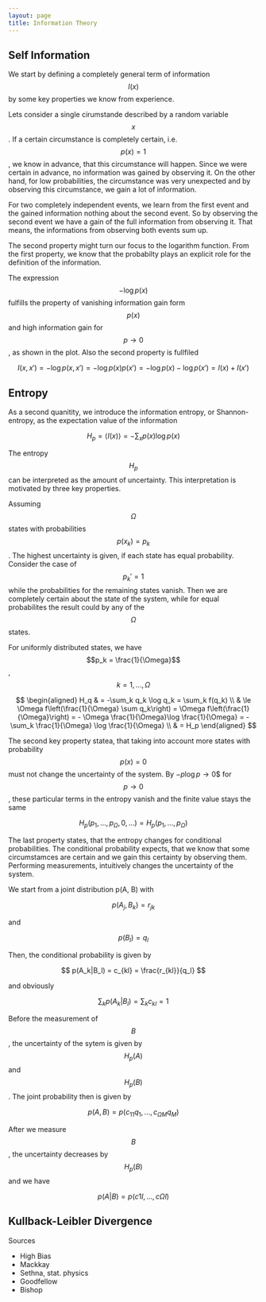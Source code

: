```yaml
---
layout: page
title: Information Theory
---
```

## Self Information
We start by defining a completely general term of information $$I(x)$$ by some key properties we know from experience.

Lets consider a single cirumstande described by a random variable $$x$$. If a certain circumstance is completely certain, i.e. $$p(x)=1$$, we know in advance, that this circumstance will happen. Since we were certain in advance, no information was gained by observing it. On the other hand, for low probabilities, the circumstance was very unexpected and by observing this circumstance, we gain a lot of information.

For two completely independent events, we learn from the first event and the gained information nothing about the second event. So by observing the second event we have a gain of the full information from observing it. That means, the informations from observing both events sum up.

The second property might turn our focus to the logarithm function. From the first property, we know that the probabilty plays an explicit role for the definition of the information.

The expression $$-\log p(x)$$ fulfills the property of vanishing information gain form $$p(x)$$ and high information gain for $$p \to 0$$, as shown in the plot. Also the second property is fullfiled

$$
    I(x, x') = - \log p(x, x') = - \log p(x)p(x') = -\log p(x) - \log p(x') = I(x) + I(x')
$$

## Entropy

As a second quanitity, we introduce the information entropy, or Shannon-entropy, as the expectation value of the information

$$
    H_p = \langle I(x) \rangle = - \sum_x p(x) \log p(x)
$$

The entropy $$H_p$$ can be interpreted as the amount of uncertainty. This interpretation is motivated by three key properties.

Assuming $$\Omega$$ states with probabilities $$p(x_k) = p_k$$. The highest uncertainty is given, if each state has equal probability. Consider the case of $$p_k' = 1$$ while the probabilities for the remaining states vanish. Then we are completely certain about the state of the system, while for equal probabilites the result could by any of the $$\Omega$$ states.

For uniformly distributed states, we have $$p_k = \frac{1}{\Omega}$$, $$k=1, ..., \Omega$$

$$
\begin{aligned}
    H_q & = -\sum_k q_k \log q_k = \sum_k f(q_k) \\ & \le \Omega f\left(\frac{1}{\Omega} \sum q_k\right) = \Omega f\left(\frac{1}{\Omega}\right) = - \Omega \frac{1}{\Omega}\log \frac{1}{\Omega} = - \sum_k \frac{1}{\Omega} \log \frac{1}{\Omega} \\ & = H_p
\end{aligned}
$$

The second key property statea, that taking into account more states with probability $$p(x)=0$$ must not change the uncertainty of the system. By $-p \log p \to 0$$ for $$p \to 0$$, these particular terms in the entropy vanish and the finite value stays the same

$$
    H_p(p_1, ..., p_\Omega, 0, ...) = H_p(p_1, ..., p_\Omega)
$$

The last property states, that the entropy changes for conditional probabilities. The conditional probability expects, that we know that some circumstamces are certain and we gain this certainty by observing them. Performing measurements, intuitively changes the uncertainty of the system.

We start from a joint distribution p(A, B) with

$$
    p(A_j, B_k) = r_{jk}
$$

and

$$
    p(B_l) = q_l
$$

Then, the conditional probability is given by

$$
    p(A_k|B_l) = c_{kl} = \frac{r_{kl}}{q_l}
$$

and obviously

$$
    \sum_k p(A_k|B_l) = \sum_k c_{kl} = 1
$$

Before the measurement of $$B$$, the uncertainty of the sytem is given by $$H_p(A)$$ and $$H_p(B)$$. The joint probability then is given by

$$
    p(A, B) = p(c_{11} q_1, ... , c_{\Omega M}q_M)
$$

After we measure $$B$$, the uncertainty decreases by $$H_p(B)$$ and we have

$$
    p(A|B) = p(c1l, . . . , cΩl)
$$


## Kullback-Leibler Divergence

Sources
+ High Bias
+ Mackkay
+ Sethna, stat. physics
+ Goodfellow
+ Bishop